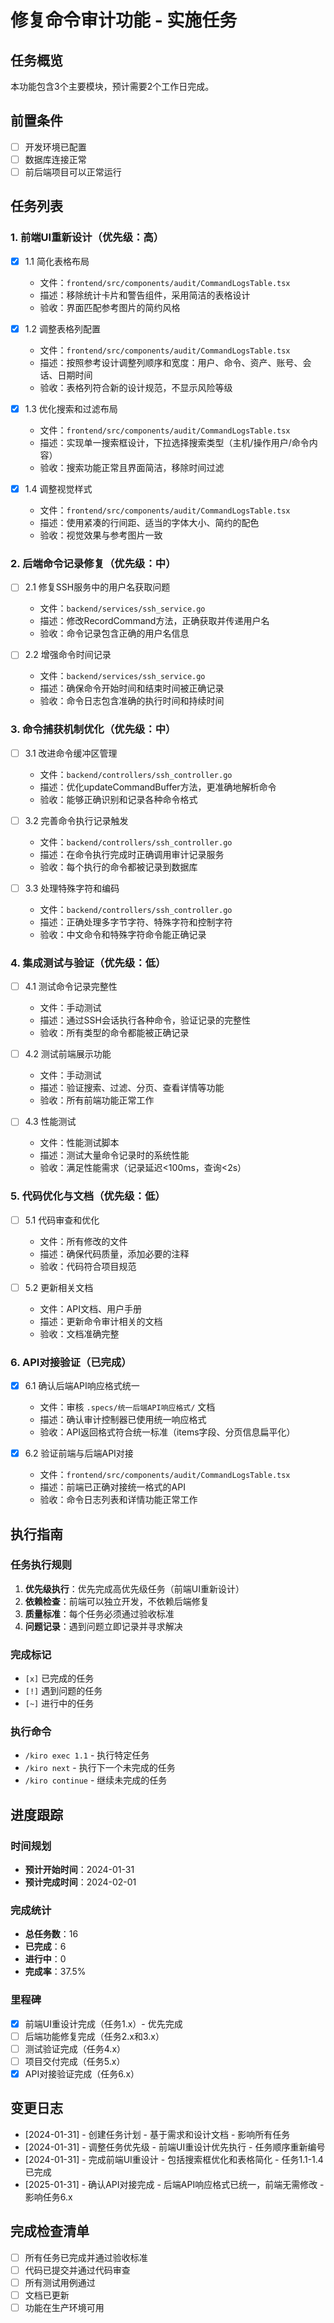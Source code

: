 # 修复命令审计功能 - 实施任务

## 任务概览
本功能包含3个主要模块，预计需要2个工作日完成。

## 前置条件
- [ ] 开发环境已配置
- [ ] 数据库连接正常
- [ ] 前后端项目可以正常运行

## 任务列表

### 1. 前端UI重新设计（优先级：高）
- [x] 1.1 简化表格布局
  - 文件：`frontend/src/components/audit/CommandLogsTable.tsx`
  - 描述：移除统计卡片和警告组件，采用简洁的表格设计
  - 验收：界面匹配参考图片的简约风格

- [x] 1.2 调整表格列配置
  - 文件：`frontend/src/components/audit/CommandLogsTable.tsx`
  - 描述：按照参考设计调整列顺序和宽度：用户、命令、资产、账号、会话、日期时间
  - 验收：表格列符合新的设计规范，不显示风险等级

- [x] 1.3 优化搜索和过滤布局
  - 文件：`frontend/src/components/audit/CommandLogsTable.tsx`
  - 描述：实现单一搜索框设计，下拉选择搜索类型（主机/操作用户/命令内容）
  - 验收：搜索功能正常且界面简洁，移除时间过滤

- [x] 1.4 调整视觉样式
  - 文件：`frontend/src/components/audit/CommandLogsTable.tsx`
  - 描述：使用紧凑的行间距、适当的字体大小、简约的配色
  - 验收：视觉效果与参考图片一致

### 2. 后端命令记录修复（优先级：中）
- [ ] 2.1 修复SSH服务中的用户名获取问题
  - 文件：`backend/services/ssh_service.go`
  - 描述：修改RecordCommand方法，正确获取并传递用户名
  - 验收：命令记录包含正确的用户名信息

- [ ] 2.2 增强命令时间记录
  - 文件：`backend/services/ssh_service.go`
  - 描述：确保命令开始时间和结束时间被正确记录
  - 验收：命令日志包含准确的执行时间和持续时间

### 3. 命令捕获机制优化（优先级：中）
- [ ] 3.1 改进命令缓冲区管理
  - 文件：`backend/controllers/ssh_controller.go`
  - 描述：优化updateCommandBuffer方法，更准确地解析命令
  - 验收：能够正确识别和记录各种命令格式

- [ ] 3.2 完善命令执行记录触发
  - 文件：`backend/controllers/ssh_controller.go`
  - 描述：在命令执行完成时正确调用审计记录服务
  - 验收：每个执行的命令都被记录到数据库

- [ ] 3.3 处理特殊字符和编码
  - 文件：`backend/controllers/ssh_controller.go`
  - 描述：正确处理多字节字符、特殊字符和控制字符
  - 验收：中文命令和特殊字符命令能正确记录

### 4. 集成测试与验证（优先级：低）
- [ ] 4.1 测试命令记录完整性
  - 文件：手动测试
  - 描述：通过SSH会话执行各种命令，验证记录的完整性
  - 验收：所有类型的命令都能被正确记录

- [ ] 4.2 测试前端展示功能
  - 文件：手动测试
  - 描述：验证搜索、过滤、分页、查看详情等功能
  - 验收：所有前端功能正常工作

- [ ] 4.3 性能测试
  - 文件：性能测试脚本
  - 描述：测试大量命令记录时的系统性能
  - 验收：满足性能需求（记录延迟<100ms，查询<2s）

### 5. 代码优化与文档（优先级：低）
- [ ] 5.1 代码审查和优化
  - 文件：所有修改的文件
  - 描述：确保代码质量，添加必要的注释
  - 验收：代码符合项目规范

- [ ] 5.2 更新相关文档
  - 文件：API文档、用户手册
  - 描述：更新命令审计相关的文档
  - 验收：文档准确完整

### 6. API对接验证（已完成）
- [x] 6.1 确认后端API响应格式统一
  - 文件：审核 `.specs/统一后端API响应格式/` 文档
  - 描述：确认审计控制器已使用统一响应格式
  - 验收：API返回格式符合统一标准（items字段、分页信息扁平化）
  
- [x] 6.2 验证前端与后端API对接
  - 文件：`frontend/src/components/audit/CommandLogsTable.tsx`
  - 描述：前端已正确对接统一格式的API
  - 验收：命令日志列表和详情功能正常工作

## 执行指南
### 任务执行规则
1. **优先级执行**：优先完成高优先级任务（前端UI重新设计）
2. **依赖检查**：前端可以独立开发，不依赖后端修复
3. **质量标准**：每个任务必须通过验收标准
4. **问题记录**：遇到问题立即记录并寻求解决

### 完成标记
- `[x]` 已完成的任务
- `[!]` 遇到问题的任务
- `[~]` 进行中的任务

### 执行命令
- `/kiro exec 1.1` - 执行特定任务
- `/kiro next` - 执行下一个未完成的任务
- `/kiro continue` - 继续未完成的任务

## 进度跟踪
### 时间规划
- **预计开始时间**：2024-01-31
- **预计完成时间**：2024-02-01

### 完成统计
- **总任务数**：16
- **已完成**：6
- **进行中**：0
- **完成率**：37.5%

### 里程碑
- [x] 前端UI重设计完成（任务1.x）- 优先完成
- [ ] 后端功能修复完成（任务2.x和3.x）
- [ ] 测试验证完成（任务4.x）
- [ ] 项目交付完成（任务5.x）
- [x] API对接验证完成（任务6.x）

## 变更日志
- [2024-01-31] - 创建任务计划 - 基于需求和设计文档 - 影响所有任务
- [2024-01-31] - 调整任务优先级 - 前端UI重设计优先执行 - 任务顺序重新编号
- [2024-01-31] - 完成前端UI重设计 - 包括搜索框优化和表格简化 - 任务1.1-1.4已完成
- [2025-01-31] - 确认API对接完成 - 后端API响应格式已统一，前端无需修改 - 影响任务6.x

## 完成检查清单
- [ ] 所有任务已完成并通过验收标准
- [ ] 代码已提交并通过代码审查
- [ ] 所有测试用例通过
- [ ] 文档已更新
- [ ] 功能在生产环境可用